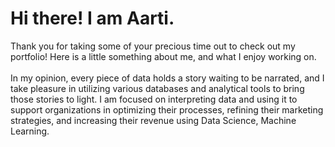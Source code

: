 # Hi there! I am Aarti.

Thank you for taking some of your precious time out to check out my portfolio! Here is a little something about me, and what I enjoy working on.<br><br>In my opinion, every piece of data holds a story waiting to be narrated, and I take pleasure in utilizing various databases and analytical tools to bring those stories to light. I am focused on interpreting data and using it to support organizations in optimizing their processes, refining their marketing strategies, and increasing their revenue using Data Science, Machine Learning.
